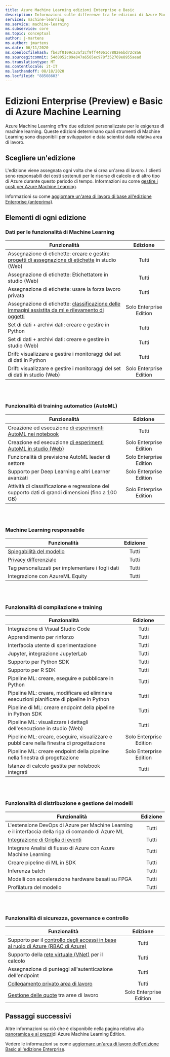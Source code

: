 ```yaml
---
title: Azure Machine Learning edizioni Enterprise e Basic
description: Informazioni sulle differenze tra le edizioni di Azure Machine Learning.
services: machine-learning
ms.service: machine-learning
ms.subservice: core
ms.topic: conceptual
author: j-martens
ms.author: jmartens
ms.date: 06/11/2020
ms.openlocfilehash: fbe3f0109ca3af2cf9ff44061c7882e6bd72c8a6
ms.sourcegitcommit: 54d8052c09e847a6565ec978f352769e8955aead
ms.translationtype: MT
ms.contentlocale: it-IT
ms.lasthandoff: 08/18/2020
ms.locfileid: "88508603"
---
```

# <a name="enterprise-preview-and-basic-editions-of-azure-machine-learning"></a>Edizioni Enterprise (Preview) e Basic di Azure Machine Learning 

Azure Machine Learning offre due edizioni personalizzate per le esigenze di machine learning. Queste edizioni determinano quali strumenti di Machine Learning sono disponibili per sviluppatori e data scientist dalla relativa area di lavoro.

## <a name="choose-an-edition"></a>Scegliere un'edizione

L'edizione viene assegnata ogni volta che si crea un'area di lavoro. I clienti sono responsabili dei costi sostenuti per le risorse di calcolo e di altro tipo di Azure durante questo periodo di tempo. Informazioni su come [gestire i costi per Azure Machine Learning](concept-plan-manage-cost.md).

Informazioni su come [aggiornare un'area di lavoro di base all'edizione Enterprise (anteprima)](how-to-manage-workspace.md#upgrade). 

## <a name="whats-in-each-edition"></a>Elementi di ogni edizione

### <a name="data-for-machine-learning-capabilities"></a>Dati per le funzionalità di Machine Learning  

| Funzionalità                     | Edizione                 |
|------------------------------------------------------------------------------------|:-----------:|
| Assegnazione di etichette: [creare e gestire progetti di assegnazione di etichette](tutorial-labeling.md) in studio (Web)                                                | Tutti                     |
| Assegnazione di etichette: Etichettatore in studio (Web)                                    | Tutti                     |
| Assegnazione di etichette: usare la forza lavoro privata                               | Tutti                     |
| Assegnazione di etichette: [classificazione delle immagini assistita da ml e rilevamento di oggetti](how-to-label-images.md)                  | Solo Enterprise Edition |
| Set di dati + archivi dati: creare e gestire in Python                       | Tutti                     |
| Set di dati + archivi dati: creare e gestire in studio (Web)                         | Tutti                     |
| Drift: visualizzare e gestire i monitoraggi del set di dati in Python                           | Tutti                     |
| Drift: visualizzare e gestire i monitoraggi del set di dati in studio (Web)                            | Solo Enterprise Edition |


<br/>
<br/>

### <a name="automated-training-capabilities-automl"></a>Funzionalità di training automatico (AutoML)

| Funzionalità    | Edizione                 |
|------------------------------------------------------------------------------------|:-----------:|
| Creazione ed esecuzione [di esperimenti AutoML nei notebook](how-to-configure-auto-train.md)               | Tutti                     |
| Creazione ed esecuzione  [di esperimenti AutoML in studio (Web)](how-to-use-automated-ml-for-ml-models.md)   | Solo Enterprise Edition |
| Funzionalità di previsione AutoML leader di settore             | Solo Enterprise Edition |
| Supporto per Deep Learning e altri Learner avanzati | Solo Enterprise Edition |
| Attività di classificazione e regressione del supporto dati di grandi dimensioni (fino a 100 GB)                     | Solo Enterprise Edition |


<br/>
<br/>

### <a name="responsible-machine-learning"></a>Machine Learning responsabile

| Funzionalità    | Edizione                 |
|------------------------------------------------------------------------------------|:-----------:|
| [Spiegabilità del modello](how-to-machine-learning-interpretability-automl.md)                                              | Tutti                     |
| [Privacy differenziale](how-to-differential-privacy.md)                          | Tutti                     |
| Tag personalizzati per implementare i fogli dati    | Tutti                     |
| Integrazione con AzureML Equity                                      | Tutti                     |

<br/>
<br/>


### <a name="build-and-train-capabilities"></a>Funzionalità di compilazione e training

| Funzionalità    | Edizione                 |
|------------------------------------------------------------------------------------|:-----------:|
| Integrazione di Visual Studio Code                                                     | Tutti                     |
| Apprendimento per rinforzo                                                             | Tutti                     |
| Interfaccia utente di sperimentazione                                                                 | Tutti                     |
| Jupyter, integrazione JupyterLab                                                    | Tutti                     |
| Supporto per Python SDK                                                                 | Tutti                     |
| Supporto per R SDK                                                                      | Tutti                     |
| Pipeline ML: creare, eseguire e pubblicare in Python                           | Tutti                     |
| Pipeline ML: creare, modificare ed eliminare esecuzioni pianificate di pipeline in Python| Tutti                     |
| Pipeline di ML: creare endpoint della pipeline in Python SDK                                   | Tutti                     |
| Pipeline ML: visualizzare i dettagli dell'esecuzione in studio (Web)                                              | Tutti                     |
| Pipeline ML: creare, eseguire, visualizzare e pubblicare nella finestra di progettazione                  | Solo Enterprise Edition |
| Pipeline ML: creare endpoint della pipeline nella finestra di progettazione | Solo Enterprise Edition |
| Istanze di calcolo gestite per notebook integrati                                 | Tutti                     |


<br/>
<br/>

### <a name="deployment-and-model-management-capabilities"></a>Funzionalità di distribuzione e gestione dei modelli

| Funzionalità                            | Edizione                 |
|------------------------------------------------------------------------------------|:-----------:|
| L'estensione DevOps di Azure per Machine Learning e il interfaccia della riga di comando di Azure ML                 | Tutti                     |
| [Integrazione di Griglia di eventi](how-to-use-event-grid.md)                                                             | Tutti                     |
| Integrare Analisi di flusso di Azure con Azure Machine Learning                       | Tutti                     |
| Creare pipeline di ML in SDK                                                         | Tutti                     |
| Inferenza batch                                                                  | Tutti                     |
| Modelli con accelerazione hardware basati su FPGA                                             | Tutti                     |
| Profilatura del modello                                                                    | Tutti                     |

<br/>
<br/>

### <a name="security-governance-and-control-capabilities"></a>Funzionalità di sicurezza, governance e controllo

| Funzionalità     | Edizione                 |
|------------------------------------------------------------------------------------|:-----------:|
| Supporto per il [controllo degli accessi in base al ruolo di Azure (RBAC di Azure)](how-to-assign-roles.md)                                           | Tutti                     |
| Supporto della [rete virtuale (VNet)](how-to-enable-virtual-network.md) per il calcolo                                         | Tutti                     |
| Assegnazione di punteggi all'autenticazione dell'endpoint                                                    | Tutti                     |
| [Collegamento privato area di lavoro](how-to-configure-private-link.md)                                                            | Tutti                     |
| [Gestione delle quote](how-to-manage-quotas.md) tra aree di lavoro                                                 | Solo Enterprise Edition |

## <a name="next-steps"></a>Passaggi successivi

Altre informazioni su ciò che è disponibile nella pagina relativa alla [panoramica e ai prezzi](https://azure.microsoft.com/pricing/details/machine-learning/)di Azure Machine Learning Edition. 

Vedere le informazioni su come [aggiornare un'area di lavoro dell'edizione Basic all'edizione Enterprise](how-to-manage-workspace.md#upgrade). 
